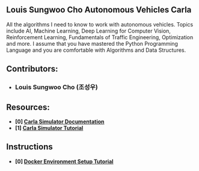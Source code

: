 ## Louis Sungwoo Cho Autonomous Vehicles Carla
All the algorithms I need to know to work with autonomous vehicles. Topics include AI, Machine Learning, Deep Learning for Computer Vision, Reinforcement Learning, Fundamentals of Traffic Engineering, Optimization and more. I assume that you have mastered the Python Programming Language and you are comfortable with Algorithms and Data Structures. 

## Contributors:
- ### Louis Sungwoo Cho (조성우)

## Resources:
- **[0] [Carla Simulator Documentation](https://carla.readthedocs.io/en/latest/)**
- **[1] [Carla Simulator Tutorial]()**

## Instructions
- **[0] [Docker Environment Setup Tutorial](https://www.youtube.com/watch?v=SnSH8Ht3MIc)**
